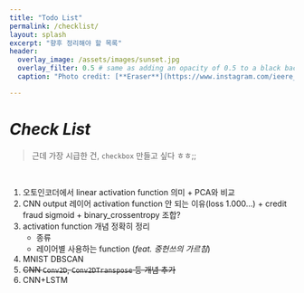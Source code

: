 ```yaml
---
title: "Todo List"
permalink: /checklist/
layout: splash
excerpt: "향후 정리해야 할 목록"
header:
  overlay_image: /assets/images/sunset.jpg
  overlay_filter: 0.5 # same as adding an opacity of 0.5 to a black background
  caption: "Photo credit: [**Eraser**](https://www.instagram.com/ieere_123/)"

---
```






# _Check List_



> 근데 가장 시급한 건, `checkbox` 만들고 싶다 ㅎㅎ;;

 <br>

1. 오토인코더에서 linear activation function 의미 + PCA와 비교
2. CNN output 레이어 activation function 안 되는 이유(loss 1.000...) + credit fraud sigmoid + binary_crossentropy 조합?
3. activation function 개념 정확히 정리
   * 종류
   * 레이어별 사용하는 function (*feat. 중헌쓰의 가르침*)
4. MNIST DBSCAN
5. ~~CNN `Conv2D`, `Conv2DTranspose` 등 개념 추가~~
6. CNN+LSTM
